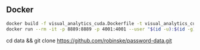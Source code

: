 ## Docker

```bash
docker build -f visual_analytics_cuda.Dockerfile -t visual_analytics_cuda:latest .
docker run --rm -it -p 8889:8889 -p 4001:4001 --user "$(id -u):$(id -g)" -v $(pwd):/opt/project/ visual_analytics_cuda /bin/bash
```

cd data && git clone https://github.com/robinske/password-data.git
